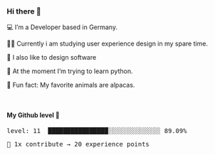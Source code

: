 ### Hi there 👋

💻 I’m a Developer based in Germany. <br />

👨‍🎓 Currently i am studying user experience design in my spare time. <br />

🎨 I also like to design software

🐍 At the moment I’m trying to learn python. <br />

🦙 Fun fact: My favorite animals are alpacas. <br />

<br />

#### My Github level 🎊

<!--README_LEVEL_UP:START-->
<pre>level: 11  ████████████████░░░░░░░░░░░░░░ 89.09%</pre>
<pre>💪 1x contribute → 20 experience points</pre>
<!--README_LEVEL_UP:END-->
